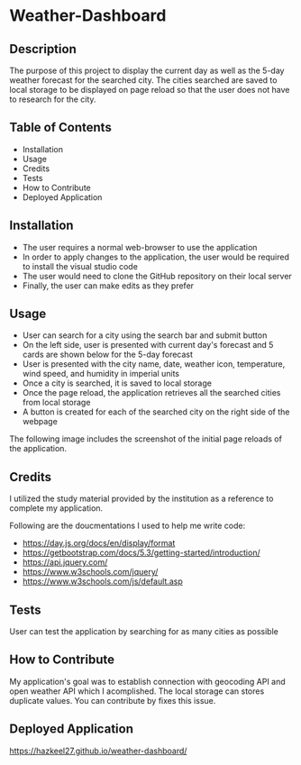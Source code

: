 # Weather-Dashboard

## Description

The purpose of this project to display the current day as well as the 5-day weather forecast for the searched city. The cities searched are saved to local storage to be displayed on page reload so that the user does not have to research for the city.

## Table of Contents

- Installation
- Usage
- Credits
- Tests
- How to Contribute
- Deployed Application

## Installation

- The user requires a normal web-browser to use the application
- In order to apply changes to the application, the user would be required to install the visual studio code
- The user would need to clone the GitHub repository on their local server
- Finally, the user can make edits as they prefer

## Usage

- User can search for a city using the search bar and submit button
- On the left side, user is presented with current day's forecast and 5 cards are shown below for the 5-day forecast
- User is presented with the city name, date, weather icon, temperature, wind speed, and humidity in imperial units
- Once a city is searched, it is saved to local storage
- Once the page reload, the application retrieves all the searched cities from local storage
- A button is created for each of the searched city on the right side of the webpage

The following image includes the screenshot of the initial page reloads of the application.



## Credits

I utilized the study material provided by the institution as a reference to complete my application.

Following are the doucmentations I used to help me write code:
- https://day.js.org/docs/en/display/format
- https://getbootstrap.com/docs/5.3/getting-started/introduction/
- https://api.jquery.com/
- https://www.w3schools.com/jquery/
- https://www.w3schools.com/js/default.asp

## Tests

User can test the application by searching for as many cities as possible

## How to Contribute

My application's goal was to establish connection with geocoding API and open weather API which I acomplished. The local storage can stores duplicate values. You can contribute by fixes this issue.

## Deployed Application

https://hazkeel27.github.io/weather-dashboard/